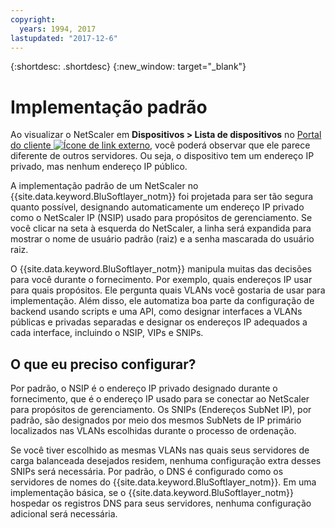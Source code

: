 ```yaml
---
copyright:
  years: 1994, 2017
lastupdated: "2017-12-6"
---
```


{:shortdesc: .shortdesc}
{:new_window: target="_blank"}

# Implementação padrão

Ao visualizar o NetScaler em **Dispositivos > Lista de dispositivos** no [Portal do cliente ![Ícone de link externo](../../icons/launch-glyph.svg "Ícone de link externo")](https://control.softlayer.com/), você poderá observar que ele parece diferente de outros servidores. Ou seja, o dispositivo tem um endereço IP privado, mas nenhum endereço IP público.

A implementação padrão de um NetScaler no {{site.data.keyword.BluSoftlayer_notm}} foi projetada para ser tão segura quanto possível, designando automaticamente um endereço IP privado como o NetScaler IP (NSIP) usado para propósitos de gerenciamento. Se você clicar na seta à esquerda do NetScaler, a linha será expandida para mostrar o nome de usuário padrão (raiz) e a senha mascarada do usuário raiz. 

O {{site.data.keyword.BluSoftlayer_notm}} manipula muitas das decisões para você durante o fornecimento. Por exemplo, quais endereços IP usar para quais propósitos. Ele pergunta quais VLANs você gostaria de usar para implementação. Além disso, ele automatiza boa parte da configuração de backend usando scripts e uma API, como designar interfaces a VLANs públicas e privadas separadas e designar os endereços IP adequados a cada interface, incluindo o NSIP, VIPs e SNIPs.

## O que eu preciso configurar?

Por padrão, o NSIP é o endereço IP privado designado durante o fornecimento, que é o endereço IP usado para se conectar ao NetScaler para propósitos de gerenciamento. Os SNIPs (Endereços SubNet IP), por padrão, são designados por meio dos mesmos SubNets de IP primário localizados nas VLANs escolhidas durante o processo de ordenação. 

Se você tiver escolhido as mesmas VLANs nas quais seus servidores de carga balanceada desejados residem, nenhuma configuração extra desses SNIPs será necessária. Por padrão, o DNS é configurado como os servidores de nomes do {{site.data.keyword.BluSoftlayer_notm}}. Em uma implementação básica, se o {{site.data.keyword.BluSoftlayer_notm}} hospedar os registros DNS para seus servidores, nenhuma configuração adicional será necessária.
